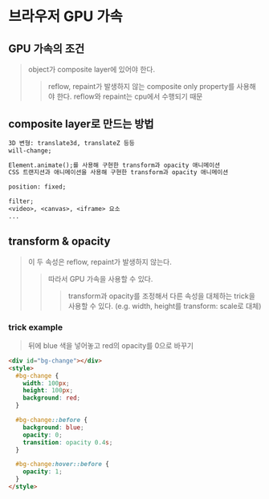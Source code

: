 # 브라우저 GPU 가속

## GPU 가속의 조건

> object가 composite layer에 있어야 한다.
>
> > reflow, repaint가 발생하지 않는 composite only property를 사용해야 한다.
> > reflow와 repaint는 cpu에서 수행되기 때문

## composite layer로 만드는 방법

```txt
3D 변형: translate3d, translateZ 등등
will-change;

Element.animate();를 사용해 구현한 transform과 opacity 애니메이션
CSS 트랜지션과 애니메이션을 사용해 구현한 transform과 opacity 애니메이션

position: fixed;

filter;
<video>, <canvas>, <iframe> 요소
...
```

## transform & opacity

> 이 두 속성은 reflow, repaint가 발생하지 않는다.
>
> > 따라서 GPU 가속을 사용할 수 있다.
> >
> > > transform과 opacity를 조정해서 다른 속성을 대체하는 trick을 사용할 수 있다.
> > > (e.g. width, height를 transform: scale로 대체)

### trick example

> 뒤에 blue 색을 넣어놓고 red의 opacity를 0으로 바꾸기

```html
<div id="bg-change"></div>
<style>
  #bg-change {
    width: 100px;
    height: 100px;
    background: red;
  }

  #bg-change::before {
    background: blue;
    opacity: 0;
    transition: opacity 0.4s;
  }

  #bg-change:hover::before {
    opacity: 1;
  }
</style>
```
